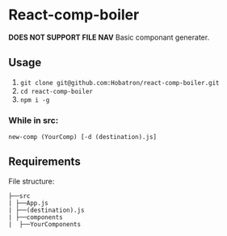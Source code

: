 # React-comp-boiler
**DOES NOT SUPPORT FILE NAV**
Basic componant generater.

## Usage

1. `git clone git@github.com:Hobatron/react-comp-boiler.git`
2. `cd react-comp-boiler`
3. `npm i -g`
### While in src:

`new-comp (YourComp) [-d (destination).js]`

## Requirements

File structure:
```tree
├──src
| ├──App.js
| ├──(destination).js
| ├──components
|  ├──YourComponents
```
